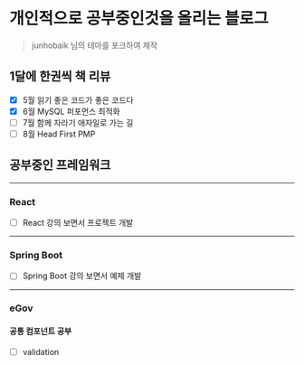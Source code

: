 # 개인적으로 공부중인것을 올리는 블로그

> junhobaik 님의 테마를 포크하여 제작

## 1달에 한권씩 책 리뷰

- [x] 5월 읽기 좋은 코드가 좋은 코드다
- [x] 6월 MySQL 퍼포먼스 최적화
- [ ] 7월 함께 자라기 애자일로 가는 길
- [ ] 8월 Head First PMP

## 공부중인 프레임워크

---

### React

- [ ] React 강의 보면서 프로젝트 개발

---

### Spring Boot

- [ ] Spring Boot 강의 보면서 예제 개발

---

### eGov

#### 공통 컴포넌트 공부

- [ ] validation
